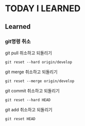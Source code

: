 # TODAY I LEARNED

## Learned

### git명령 취소

git pull 취소하고 되돌리기

```
git reset --hard origin/develop
```

git merge 취소하고 되돌리기

```
git reset --merge origin/develop
```

git commit 취소하고 되돌리기

```
git reset --hard HEAD
```

git add 취소하고 되돌리기

```
git reset HEAD
```
